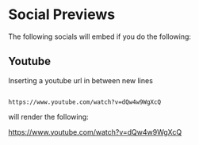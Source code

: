 # Social Previews

The following socials will embed if you do the following:

## Youtube

Inserting a youtube url in between new lines

```

https://www.youtube.com/watch?v=dQw4w9WgXcQ

```

will render the following:

https://www.youtube.com/watch?v=dQw4w9WgXcQ



